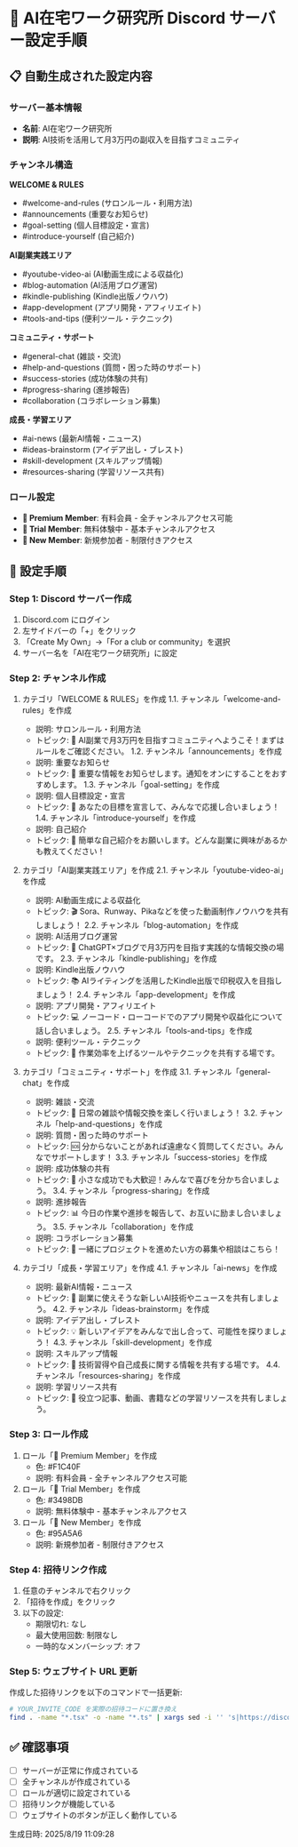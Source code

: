 
# 🤖 AI在宅ワーク研究所 Discord サーバー設定手順

## 📋 自動生成された設定内容

### サーバー基本情報
- **名前**: AI在宅ワーク研究所
- **説明**: AI技術を活用して月3万円の副収入を目指すコミュニティ

### チャンネル構造

**WELCOME & RULES**
- #welcome-and-rules (サロンルール・利用方法)
- #announcements (重要なお知らせ)
- #goal-setting (個人目標設定・宣言)
- #introduce-yourself (自己紹介)


**AI副業実践エリア**
- #youtube-video-ai (AI動画生成による収益化)
- #blog-automation (AI活用ブログ運営)
- #kindle-publishing (Kindle出版ノウハウ)
- #app-development (アプリ開発・アフィリエイト)
- #tools-and-tips (便利ツール・テクニック)


**コミュニティ・サポート**
- #general-chat (雑談・交流)
- #help-and-questions (質問・困った時のサポート)
- #success-stories (成功体験の共有)
- #progress-sharing (進捗報告)
- #collaboration (コラボレーション募集)


**成長・学習エリア**
- #ai-news (最新AI情報・ニュース)
- #ideas-brainstorm (アイデア出し・ブレスト)
- #skill-development (スキルアップ情報)
- #resources-sharing (学習リソース共有)


### ロール設定
- **🎯 Premium Member**: 有料会員 - 全チャンネルアクセス可能
- **🔄 Trial Member**: 無料体験中 - 基本チャンネルアクセス
- **👋 New Member**: 新規参加者 - 制限付きアクセス

## 🚀 設定手順

### Step 1: Discord サーバー作成
1. Discord.com にログイン
2. 左サイドバーの「+」をクリック
3. 「Create My Own」→「For a club or community」を選択
4. サーバー名を「AI在宅ワーク研究所」に設定

### Step 2: チャンネル作成

1. カテゴリ「WELCOME & RULES」を作成
   1.1. チャンネル「welcome-and-rules」を作成
   - 説明: サロンルール・利用方法
   - トピック: 🎯 AI副業で月3万円を目指すコミュニティへようこそ！まずはルールをご確認ください。
   1.2. チャンネル「announcements」を作成
   - 説明: 重要なお知らせ
   - トピック: 📢 重要な情報をお知らせします。通知をオンにすることをおすすめします。
   1.3. チャンネル「goal-setting」を作成
   - 説明: 個人目標設定・宣言
   - トピック: 🎯 あなたの目標を宣言して、みんなで応援し合いましょう！
   1.4. チャンネル「introduce-yourself」を作成
   - 説明: 自己紹介
   - トピック: 💬 簡単な自己紹介をお願いします。どんな副業に興味があるかも教えてください！


2. カテゴリ「AI副業実践エリア」を作成
   2.1. チャンネル「youtube-video-ai」を作成
   - 説明: AI動画生成による収益化
   - トピック: 🎬 Sora、Runway、Pikaなどを使った動画制作ノウハウを共有しましょう！
   2.2. チャンネル「blog-automation」を作成
   - 説明: AI活用ブログ運営
   - トピック: 📝 ChatGPT×ブログで月3万円を目指す実践的な情報交換の場です。
   2.3. チャンネル「kindle-publishing」を作成
   - 説明: Kindle出版ノウハウ
   - トピック: 📚 AIライティングを活用したKindle出版で印税収入を目指しましょう！
   2.4. チャンネル「app-development」を作成
   - 説明: アプリ開発・アフィリエイト
   - トピック: 💻 ノーコード・ローコードでのアプリ開発や収益化について話し合いましょう。
   2.5. チャンネル「tools-and-tips」を作成
   - 説明: 便利ツール・テクニック
   - トピック: 🔧 作業効率を上げるツールやテクニックを共有する場です。


3. カテゴリ「コミュニティ・サポート」を作成
   3.1. チャンネル「general-chat」を作成
   - 説明: 雑談・交流
   - トピック: 💬 日常の雑談や情報交換を楽しく行いましょう！
   3.2. チャンネル「help-and-questions」を作成
   - 説明: 質問・困った時のサポート
   - トピック: 🆘 分からないことがあれば遠慮なく質問してください。みんなでサポートします！
   3.3. チャンネル「success-stories」を作成
   - 説明: 成功体験の共有
   - トピック: 🎉 小さな成功でも大歓迎！みんなで喜びを分かち合いましょう。
   3.4. チャンネル「progress-sharing」を作成
   - 説明: 進捗報告
   - トピック: 📊 今日の作業や進捗を報告して、お互いに励まし合いましょう。
   3.5. チャンネル「collaboration」を作成
   - 説明: コラボレーション募集
   - トピック: 🤝 一緒にプロジェクトを進めたい方の募集や相談はこちら！


4. カテゴリ「成長・学習エリア」を作成
   4.1. チャンネル「ai-news」を作成
   - 説明: 最新AI情報・ニュース
   - トピック: 📰 副業に使えそうな新しいAI技術やニュースを共有しましょう。
   4.2. チャンネル「ideas-brainstorm」を作成
   - 説明: アイデア出し・ブレスト
   - トピック: 💡 新しいアイデアをみんなで出し合って、可能性を探りましょう！
   4.3. チャンネル「skill-development」を作成
   - 説明: スキルアップ情報
   - トピック: 🧠 技術習得や自己成長に関する情報を共有する場です。
   4.4. チャンネル「resources-sharing」を作成
   - 説明: 学習リソース共有
   - トピック: 📖 役立つ記事、動画、書籍などの学習リソースを共有しましょう。


### Step 3: ロール作成
1. ロール「🎯 Premium Member」を作成
   - 色: #F1C40F
   - 説明: 有料会員 - 全チャンネルアクセス可能
2. ロール「🔄 Trial Member」を作成
   - 色: #3498DB
   - 説明: 無料体験中 - 基本チャンネルアクセス
3. ロール「👋 New Member」を作成
   - 色: #95A5A6
   - 説明: 新規参加者 - 制限付きアクセス

### Step 4: 招待リンク作成
1. 任意のチャンネルで右クリック
2. 「招待を作成」をクリック
3. 以下の設定:
   - 期限切れ: なし
   - 最大使用回数: 制限なし
   - 一時的なメンバーシップ: オフ

### Step 5: ウェブサイト URL 更新
作成した招待リンクを以下のコマンドで一括更新:

```bash
# YOUR_INVITE_CODE を実際の招待コードに置き換え
find . -name "*.tsx" -o -name "*.ts" | xargs sed -i '' 's|https://discord.gg/openai|https://discord.gg/YOUR_INVITE_CODE|g'
```

## ✅ 確認事項
- [ ] サーバーが正常に作成されている
- [ ] 全チャンネルが作成されている
- [ ] ロールが適切に設定されている
- [ ] 招待リンクが機能している
- [ ] ウェブサイトのボタンが正しく動作している

生成日時: 2025/8/19 11:09:28
